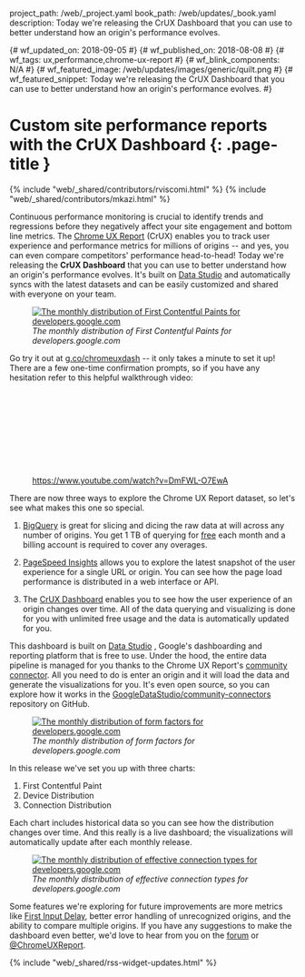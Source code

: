 project_path: /web/_project.yaml book_path: /web/updates/_book.yaml description: Today we're releasing the CrUX Dashboard that you can use to better understand how an origin's performance evolves.

{# wf_updated_on: 2018-09-05 #} {# wf_published_on: 2018-08-08 #} {# wf_tags: ux,performance,chrome-ux-report #} {# wf_blink_components: N/A #} {# wf_featured_image: /web/updates/images/generic/quilt.png #} {# wf_featured_snippet: Today we're releasing the CrUX Dashboard that you can use to better understand how an origin's performance evolves. #}

# Custom site performance reports with the CrUX Dashboard {: .page-title }

{% include "web/_shared/contributors/rviscomi.html" %} {% include "web/_shared/contributors/mkazi.html" %}

Continuous performance monitoring is crucial to identify trends and regressions before they negatively affect your site engagement and bottom line metrics. The [Chrome UX Report](/web/tools/chrome-user-experience-report/) (CrUX) enables you to track user experience and performance metrics for millions of origins -- and yes, you can even compare competitors' performance head-to-head! Today we're releasing the **CrUX Dashboard** that you can use to better understand how an origin's performance evolves. It's built on [Data Studio](https://cloud.google.com/data-studio/) and automatically syncs with the latest datasets and can be easily customized and shared with everyone on your team.

<figure>
  <a href="https://g.co/chromeuxdash">
    <img src="/web/updates/images/2018/08/crux-dash-fcp.png"
    alt="The monthly distribution of First Contentful Paints for
    developers.google.com">
  </a>
  <figcaption class="clearfix align-center">
    <i>
      The monthly distribution of First Contentful Paints for
      developers.google.com
    </i>
  </figcaption>
</figure>

Go try it out at [g.co/chromeuxdash](https://g.co/chromeuxdash) -- it only takes a minute to set it up! There are a few one-time confirmation prompts, so if you have any hesitation refer to this helpful walkthrough video:

<figure>
  <div class="video-wrapper-full-width">
    <iframe class="devsite-embedded-youtube-video" data-video-id="DmFWL-O7EwA"
    frameborder="0" allow="autoplay; encrypted-media" allowfullscreen>
    </iframe>
  </div>
  <figcaption class="clearfix align-center">
    <a href="https://www.youtube.com/watch?v=DmFWL-O7EwA">
      https://www.youtube.com/watch?v=DmFWL-O7EwA
    </a>
  </figcaption>
</figure>

There are now three ways to explore the Chrome UX Report dataset, so let's see what makes this one so special.

1. [BigQuery](/web/tools/chrome-user-experience-report/getting-started) is great for slicing and dicing the raw data at will across any number of origins. You get 1 TB of querying for [free](https://cloud.google.com/bigquery/pricing#free-tier) each month and a billing account is required to cover any overages.

2. [PageSpeed Insights](/speed/pagespeed/insights/) allows you to explore the latest snapshot of the user experience for a single URL or origin. You can see how the page load performance is distributed in a web interface or API.

3. The [CrUX Dashboard](https://g.co/chromeuxdash) enables you to see how the user experience of an origin changes over time. All of the data querying and visualizing is done for you with unlimited free usage and the data is automatically updated for you.

This dashboard is built on [Data Studio](https://cloud.google.com/data-studio/) , Google's dashboarding and reporting platform that is free to use. Under the hood, the entire data pipeline is managed for you thanks to the Chrome UX Report's [community connector](/datastudio/connector/). All you need to do is enter an origin and it will load the data and generate the visualizations for you. It's even open source, so you can explore how it works in the [GoogleDataStudio/community-connectors](https://github.com/googledatastudio/community-connectors/tree/master/chrome-ux-report) repository on GitHub.

<figure>
  <a href="https://g.co/chromeuxdash">
    <img src="/web/updates/images/2018/08/crux-dash-device.png"
    alt="The monthly distribution of form factors for
    developers.google.com">
  </a>
  <figcaption class="clearfix align-center">
    <i>
      The monthly distribution of form factors for developers.google.com
    </i>
  </figcaption>
</figure>

In this release we've set you up with three charts:

1. First Contentful Paint
2. Device Distribution
3. Connection Distribution

Each chart includes historical data so you can see how the distribution changes over time. And this really is a live dashboard; the visualizations will automatically update after each monthly release.

<figure>
  <a href="https://g.co/chromeuxdash">
    <img src="/web/updates/images/2018/08/crux-dash-ect.png"
    alt="The monthly distribution of effective connection types for
    developers.google.com">
  </a>
  <figcaption class="clearfix align-center">
    <i>
      The monthly distribution of effective connection types for
      developers.google.com
    </i>
  </figcaption>
</figure>

Some features we're exploring for future improvements are more metrics like [First Input Delay](/web/updates/2018/07/first-input-delay-in-crux), better error handling of unrecognized origins, and the ability to compare multiple origins. If you have any suggestions to make the dashboard even better, we'd love to hear from you on the [forum](https://groups.google.com/a/chromium.org/forum/#!forum/chrome-ux-report) or [@ChromeUXReport](https://twitter.com/ChromeUXReport).

{% include "web/_shared/rss-widget-updates.html" %}